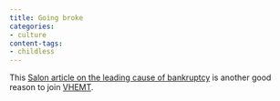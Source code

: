 ```yaml
---
title: Going broke
categories:
- culture
content-tags:
- childless
---
```


This [Salon article on the leading cause of bankruptcy][1] is another good reason to join [VHEMT][2].

   [1]: http://www.salon.com/tech/feature/2003/10/13/bankrupt_parents/index_np.html
   [2]: http://vhemt.org/
